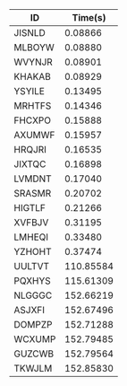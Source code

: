 |ID|Time(s)|
|-|-|
|JISNLD|0.08866|
|MLBOYW|0.08880|
|WVYNJR|0.08901|
|KHAKAB|0.08929|
|YSYILE|0.13495|
|MRHTFS|0.14346|
|FHCXPO|0.15888|
|AXUMWF|0.15957|
|HRQJRI|0.16535|
|JIXTQC|0.16898|
|LVMDNT|0.17040|
|SRASMR|0.20702|
|HIGTLF|0.21266|
|XVFBJV|0.31195|
|LMHEQI|0.33480|
|YZHOHT|0.37474|
|UULTVT|110.85584|
|PQXHYS|115.61309|
|NLGGGC|152.66219|
|ASJXFI|152.67496|
|DOMPZP|152.71288|
|WCXUMP|152.79485|
|GUZCWB|152.79564|
|TKWJLM|152.85830|
